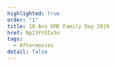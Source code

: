 ```yaml
---
highlighted: true
order: "1"
title: 10 Ans EME Family Day 2019
href: NpISFYXIx5o
tags:
  - Aftermovies
detail: false
---
```

